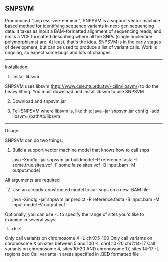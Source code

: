 SNPSVM 
------
Pronounced "snip ess-vee-ehmmm",  SNPSVM is a support vector machine based method for identifying sequence variants in next-gen sequencing data. It takes as input a BAM-formatted alignment of sequencing reads, and emits a VCF formatted describing where all the SNPs (single nucleotide polymorphisms) are. At least, that's the idea. 
 SNPSVM is in the early stages of development, but can be used to produce a list of variant calls. Work is ongoing, so expect some bugs and lots of changes. 

-----
Installation:

1. Install libsvm

SNPSVM uses libsvm (http://www.csie.ntu.edu.tw/~cjlin/libsvm/) to do the heavy lifting. You must download and install libsvm to use SNPSVM

2. Download and snpsvm.jar 

3. Tell SNPSVM where libsvm is, like this:
    java -jar snpsvm.jar config -add libsvm=/path/to/libsvm

------
Usage:

SNPSVM can do two things:
1. Build a support vector machine model that knows how to call snps

    java -Xmx1g -jar snpsvm.jar buildmodel -R reference.fasta -T some.true.sites.vcf -F some.false.sites.vcf -B input.bam -M output.model

All arguments are required


2. Use an already-constructed model to call snps on a new .BAM file:

    java -Xmx1g -jar snpsvm.jar predict -R reference.fasta -B input.bam -M input.model -V output.vcf

Optionally, you can use -L to specify the range of sites you'd like to examine in several ways:

    -L chrX                   
Only call variants on chromosome X
    -L chrX:5-100
Only call variants on chromosome X on sites between 5 and 100
    -L chr4:10-20,chr7:14-17
Call variants on chromosome 4, sites 10-20 AND chromosome 17, sites 14-17
    -L regions.bed
Call variants in areas specified in .BED formatted file



